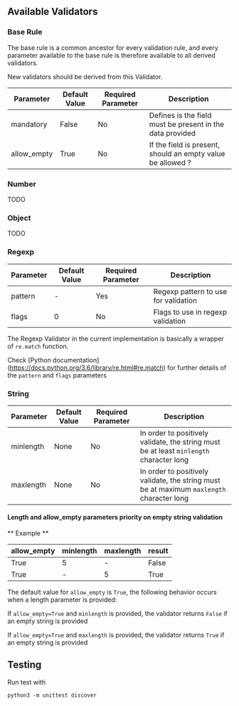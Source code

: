 ## Available Validators

### Base Rule

The base rule is a common ancestor for every validation rule, and every parameter available to the base rule is therefore available to all derived validators.

New validators should be derived from this Validator.

Parameter | Default Value | Required Parameter | Description
----------|----------|----------|----------
mandatory | False | No |Defines is the field must be present in the data provided
allow_empty | True | No | If the field is present, should an empty value be allowed ?



### Number

TODO

### Object

TODO

### Regexp

Parameter | Default Value | Required Parameter | Description
----------|----------|----------|----------
pattern | - | Yes | Regexp pattern to use for validation
flags | 0 | No | Flags to use in regexp validation

The Regexp Validator in the current implementation is basically a wrapper of `re.match` function.

Check [Python documentation] (https://docs.python.org/3.6/library/re.html#re.match) for further details of the `pattern` and `flags` parameters

### String

Parameter | Default Value | Required Parameter | Description
----------|----------|----------|----------
minlength | None | No | In order to positively validate, the string must be at least `minlength` character long
maxlength | None | No | In order to positively validate, the string must be at maximum `maxlength` character long

#### Length and allow_empty parameters priority on empty string validation

** Example **

allow_empty | minlength | maxlength | result
-------|-------|-------|-------
True | 5 | - | False
True | - | 5 | True

The default value for `allow_empty` is `True`, the following behavior occurs when a length parameter is provided:

If `allow_empty=True` and `minlength` is provided, the validator returns `False` if an empty string is provided

If `allow_empty=True` and `maxlength` is provided, the validator returns `True` if an empty string is provided



## Testing

Run test with

`python3 -m unittest discover`